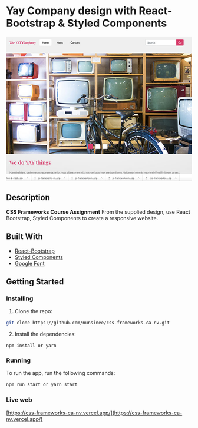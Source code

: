 # Yay Company design with React-Bootstrap & Styled Components

![image](./src//assets/screen_short/Screenshot_yaycompany_design.jpg)

## Description

**CSS Frameworks Course Assignment**
From the supplied design, use React Bootstrap, Styled Components to create a responsive website.

## Built With

-   [React-Bootstrap](https://react-bootstrap.github.io/)
-   [Styled Components](https://styled-components.com/)
-   [Google Font](https://fonts.google.com/)

## Getting Started

### Installing

1. Clone the repo:

```bash
git clone https://github.com/nunsinee/css-frameworks-ca-nv.git
```

2. Install the dependencies:

```
npm install or yarn
```

### Running

To run the app, run the following commands:

```bash
npm run start or yarn start
```

### Live web

[https://css-frameworks-ca-nv.vercel.app/](https://css-frameworks-ca-nv.vercel.app/)
